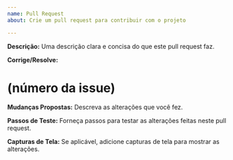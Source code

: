 ```yaml
---
name: Pull Request
about: Crie um pull request para contribuir com o projeto

---
```

**Descrição:**
Uma descrição clara e concisa do que este pull request faz.

**Corrige/Resolve:**
# (número da issue)

**Mudanças Propostas:**
Descreva as alterações que você fez.

**Passos de Teste:**
Forneça passos para testar as alterações feitas neste pull request.

**Capturas de Tela:**
Se aplicável, adicione capturas de tela para mostrar as alterações.
